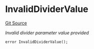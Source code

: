 # InvalidDividerValue
[Git Source](https://github.com/nayms/contracts-v3/blob/08976c385ed293c18988aa46a13c47179dbb0a28/src/shared/CustomErrors.sol)

*Invalid divider parameter value provided*


```solidity
error InvalidDividerValue();
```


